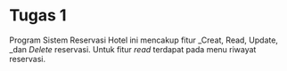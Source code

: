 # Tugas 1

Program Sistem Reservasi Hotel ini mencakup fitur _Creat, Read, Update, _dan _Delete_ reservasi. Untuk fitur _read_ terdapat pada menu riwayat reservasi.
